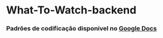 # What-To-Watch-backend

### Padrões de codificação disponível no [Google Docs](https://docs.google.com/document/d/11yCCig5qfTOutRy-DCWUieHYPaX67wyQbOXeQcGAsR0/edit?usp=sharing)
